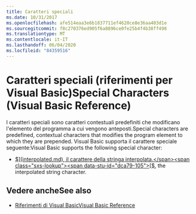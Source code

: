 ```yaml
---
title: Caratteri speciali
ms.date: 10/31/2017
ms.openlocfilehash: afe514eaa3e6b1837711ef4620ce8e36aa403d1e
ms.sourcegitcommit: f8c270376ed905f6a8896ce0fe25b4f4b38ff498
ms.translationtype: MT
ms.contentlocale: it-IT
ms.lasthandoff: 06/04/2020
ms.locfileid: "84359516"
---
```

# <a name="special-characters-visual-basic-reference"></a><span data-ttu-id="dca79-102">Caratteri speciali (riferimenti per Visual Basic)</span><span class="sxs-lookup"><span data-stu-id="dca79-102">Special Characters (Visual Basic Reference)</span></span>

<span data-ttu-id="dca79-103">I caratteri speciali sono caratteri contestuali predefiniti che modificano l'elemento del programma a cui vengono anteposti.</span><span class="sxs-lookup"><span data-stu-id="dca79-103">Special characters are predefined, contextual characters that modifies the program element to which they are prepended.</span></span> <span data-ttu-id="dca79-104">Visual Basic supporta il carattere speciale seguente:</span><span class="sxs-lookup"><span data-stu-id="dca79-104">Visual Basic supports the following special character:</span></span>

- <span data-ttu-id="dca79-105">[$](interpolated.md), il carattere della stringa interpolata.</span><span class="sxs-lookup"><span data-stu-id="dca79-105">[$](interpolated.md), the interpolated string character.</span></span>

## <a name="see-also"></a><span data-ttu-id="dca79-106">Vedere anche</span><span class="sxs-lookup"><span data-stu-id="dca79-106">See also</span></span>

- [<span data-ttu-id="dca79-107">Riferimenti di Visual Basic</span><span class="sxs-lookup"><span data-stu-id="dca79-107">Visual Basic Reference</span></span>](../index.md)
